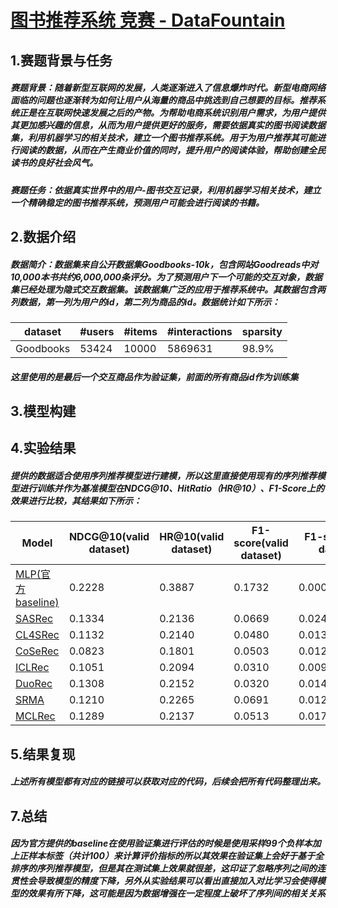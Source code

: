 

# [图书推荐系统 竞赛 - DataFountain](https://www.datafountain.cn/competitions/542)

## 1.赛题背景与任务

##### 赛题背景：随着新型互联网的发展，人类逐渐进入了信息爆炸时代。新型电商网络面临的问题也逐渐转为如何让用户从海量的商品中挑选到自己想要的目标。推荐系统正是在互联网快速发展之后的产物。为帮助电商系统识别用户需求，为用户提供其更加感兴趣的信息，从而为用户提供更好的服务，需要依据真实的图书阅读数据集，利用机器学习的相关技术，建立一个图书推荐系统。用于为用户推荐其可能进行阅读的数据，从而在产生商业价值的同时，提升用户的阅读体验，帮助创建全民读书的良好社会风气。

##### 赛题任务：依据真实世界中的用户-图书交互记录，利用机器学习相关技术，建立一个精确稳定的图书推荐系统，预测用户可能会进行阅读的书籍。

## 2.数据介绍

##### 数据简介：数据集来自公开数据集Goodbooks-10k，包含网站Goodreads中对10,000本书共约6,000,000条评分。为了预测用户下一个可能的交互对象，数据集已经处理为隐式交互数据集。该数据集广泛的应用于推荐系统中。其数据包含两列数据，第一列为用户的id，第二列为商品的id。数据统计如下所示：

| dataset   | #users | #items | #interactions | sparsity |
| --------- | ------ | ------ | ------------- | -------- |
| Goodbooks | 53424  | 10000   | 5869631       | 98.9%    |
##### 这里使用的是最后一个交互商品作为验证集，前面的所有商品id作为训练集

## 3.模型构建

## 4.实验结果

##### 提供的数据适合使用序列推荐模型进行建模，所以这里直接使用现有的序列推荐模型进行训练并作为基准模型在NDCG@10、HitRatio（HR@10）、F1-Score上的效果进行比较，其结果如下所示：

| Model                                                        | NDCG@10(valid dataset) | HR@10(valid dataset) | F1-score(valid dataset) | F1-score(test dataset) |
| ------------------------------------------------------------ | -------- | ------ | -------- | -------- |
| [MLP(官方baseline)](https://work.datafountain.cn/forum?id=563&type=2&source=1) |  0.2228        | 0.3887       |   0.1732    |   0.00056154537       |
| [SASRec](https://arxiv.org/abs/1808.09781)                   |   0.1334       |   0.2136     |   0.0669  |   0.02420260557  |
| [CL4SRec](https://arxiv.org/abs/2010.14395)                  |    0.1132      | 0.2140       |  0.0480   |   0.01385145253  |
| [CoSeRec](https://arxiv.org/abs/2108.06479)                  |      0.0823    |  0.1801      |   0.0503  |   0.01211066187  |
| [ICLRec](https://arxiv.org/pdf/2202.02519.pdf)               |      0.1051    | 0.2094       | 0.0310    | 0.00935908955    |
| [DuoRec](https://arxiv.org/abs/2110.05730)                   |     0.1308     |  0.2152      |   0.0320   |  0.01468441151   | 
| [SRMA](https://arxiv.org/abs/2203.15508)                     |    0.1210      |    0.2265    |   0.0691  |    0.01222297095 |
| [MCLRec](https://github.com/QinHsiu/MCLRec)                  |     0.1289     |  0.2137      | 0.0513    | 0.01725816113    |

## 5.结果复现

##### 上述所有模型都有对应的链接可以获取对应的代码，后续会把所有代码整理出来。

## 7.总结

##### 因为官方提供的baseline在使用验证集进行评估的时候是使用采样99个负样本加上正样本标签（共计100）来计算评价指标的所以其效果在验证集上会好于基于全排序的序列推荐模型，但是其在测试集上效果就很差，这印证了忽略序列之间的连贯性会导致模型的精度下降，另外从实验结果可以看出直接加入对比学习会使得模型的效果有所下降，这可能是因为数据增强在一定程度上破坏了序列间的相关关系


